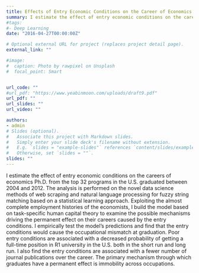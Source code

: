 ```yaml
---
title: Effects of Entry Economic Conditions on the Career of Economics Ph.D.
summary: I estimate the effect of entry economic conditions on the careers of economics Ph.D. from the top 32 programs in the U.S. graduated between 2004 and 2012. The analysis is performed on the novel data science methods of web scraping and natural language processing for fuzzy string matching based on a statistical learning approach. Exploiting the almost complete employment histories of the economists, I build the model based on task-specific human capital theory to examine the possible mechanisms driving the permanent effect on their careers caused by the entry conditions. I empirically test the model’s predictions and find that the entry conditions would cause the occupational mismatch at graduation. Poor entry conditions are associated with a decreased probability of getting a full-time position in R1 university in the U.S. both in the short run and long run. I also find the entry conditions are associated with a fewer number of journal publications over the career. The primary mechanism through which graduates have a permanent effect is immobility across occupations.
#tags:
#- Deep Learning
date: "2016-04-27T00:00:00Z"

# Optional external URL for project (replaces project detail page).
external_link: ""

#image:
#  caption: Photo by rawpixel on Unsplash
#  focal_point: Smart


url_code: ""
#url_pdf: "https://www.yeabinmoon.com/uploads/draft9.pdf"
url_pdf: ""
url_slides: ""
url_video: ""

authors:
- admin
# Slides (optional).
#   Associate this project with Markdown slides.
#   Simply enter your slide deck's filename without extension.
#   E.g. `slides = "example-slides"` references `content/slides/example-slides.md`.
#   Otherwise, set `slides = ""`.
slides: ""
---
```

I estimate the effect of entry economic conditions on the careers of economics Ph.D. from the top 32 programs in the U.S. graduated between 2004 and 2012. The analysis is performed on the novel data science methods of web scraping and natural language processing for fuzzy string matching based on a statistical learning approach. Exploiting the almost complete employment histories of the economists, I build the model based on task-specific human capital theory to examine the possible mechanisms driving the permanent effect on their careers caused by the entry conditions. I empirically test the model’s predictions and find that the entry conditions would cause the occupational mismatch at graduation. Poor entry conditions are associated with a decreased probability of getting a full-time position in R1 university in the U.S. both in the short run and long run. I also find the entry conditions are associated with a fewer number of journal publications over the career. The primary mechanism through which graduates have a permanent effect is immobility across occupations.
